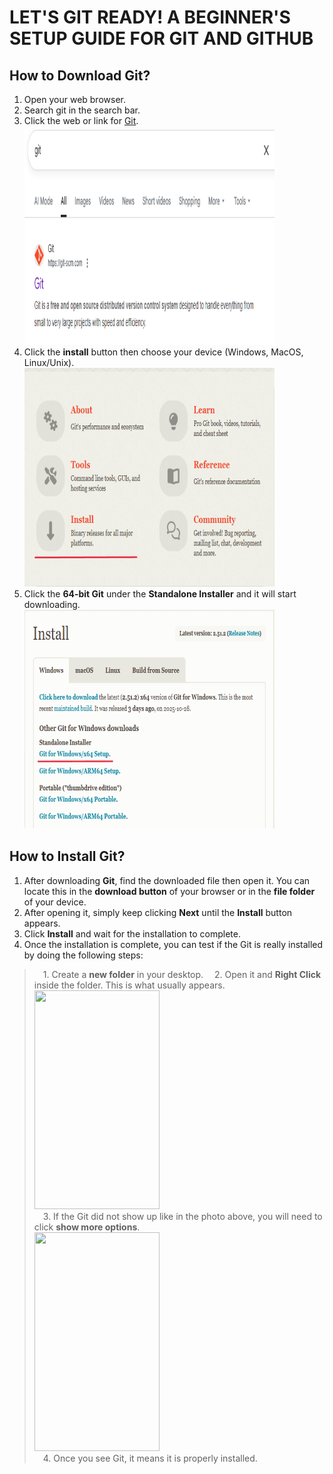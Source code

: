 # **LET'S GIT READY! A BEGINNER'S SETUP GUIDE FOR GIT AND GITHUB**

## **How to Download Git?**

1. Open your web browser.  
2. Search git in the search bar.
3. Click the web or link for [Git](https://git-scm.com/).<br>
    <img src="https://github.com/francisdominicmarfil-hub/DSAMidterm/blob/main/Screenshot%202025-10-31%20180448.png?raw=true" width="400" height="350"><br>
4. Click the **install** button then choose your device (Windows, MacOS, Linux/Unix).<br>
    <img src="https://github.com/francisdominicmarfil-hub/DSAMidterm/blob/main/Install%20Button.png?raw=true" width="400" height="350"><br>
5. Click the **64-bit Git** under the **Standalone Installer** and it will start downloading.<br>
    <img src="https://github.com/francisdominicmarfil-hub/DSAMidterm/blob/main/Device%20Choices%20and%2064-bit.png?raw=true" width="400" height="350"><br>

## **How to Install Git?**

1. After downloading **Git**, find the downloaded file then open it. You can locate this in the **download button** of your browser or in the **file folder** of your device.
2. After opening it, simply keep clicking **Next** until the **Install** button appears.
3. Click **Install** and wait for the installation to complete.
4. Once the installation is complete, you can test if the Git is really installed by doing the following steps:
> &emsp;1. Create a **new folder** in your desktop.
> &emsp;2. Open it and **Right Click** inside the folder. This is what usually appears.<br>
>   <image src="https://github.com/francisdominicmarfil-hub/DSAMidterm/blob/main/Testifying%20Git.png?raw=true" width="200" height="350"><br>
> &emsp;3. If the Git did not show up like in the photo above, you will need to click **show more options**.<br>
> <image src="https://github.com/francisdominicmarfil-hub/DSAMidterm/blob/main/Git%20Location.png?raw=true" width="200" height="350"><br>
> &emsp;4. Once you see Git, it means it is properly installed.
